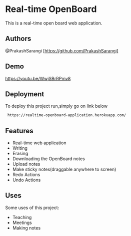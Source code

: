 
# Real-time OpenBoard

This is a real-time open board web application.

## Authors

 @PrakashSarangi [https://github.com/PrakashSarangi]


## Demo

https://youtu.be/WwjSBrRPmv8


## Deployment

To deploy this project run,simply go on link below

```bash
 https://realtime-openboard-application.herokuapp.com/
```


## Features

- Real-time web application
- Writing
- Erasing
- Downloading the OpenBoard notes
- Upload notes
- Make sticky notes(draggable anywhere to screen)
- Redo Actions
- Undo Actions


## Uses

Some uses of this project:

- Teaching
- Meetings
- Making notes


